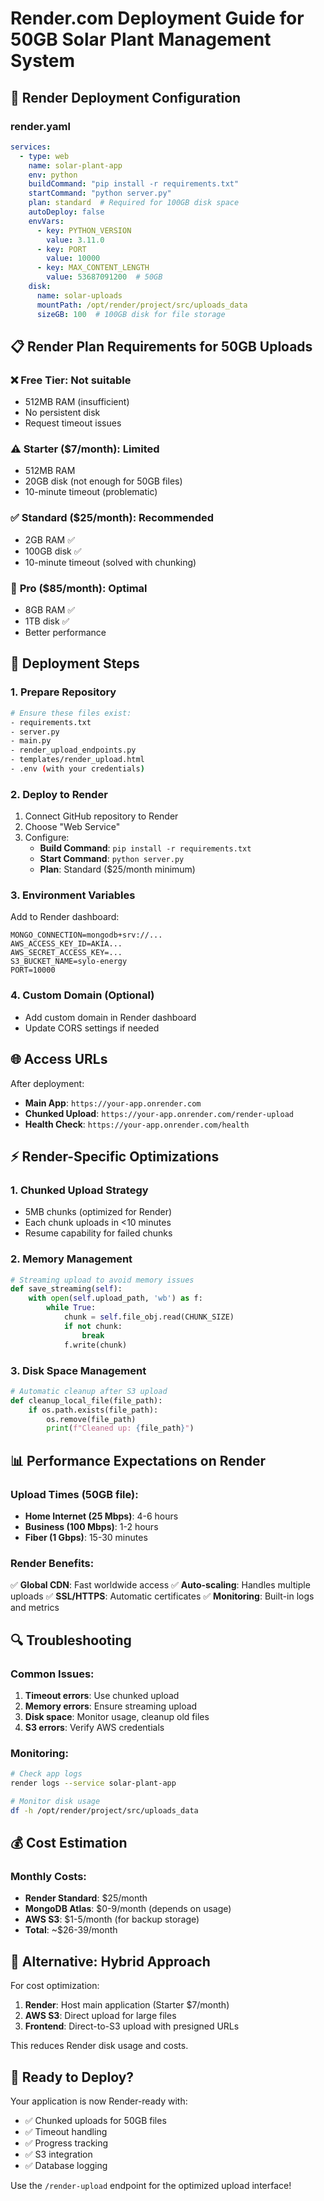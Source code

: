 # Render.com Deployment Guide for 50GB Solar Plant Management System

## 🚀 Render Deployment Configuration

### render.yaml
```yaml
services:
  - type: web
    name: solar-plant-app
    env: python
    buildCommand: "pip install -r requirements.txt"
    startCommand: "python server.py"
    plan: standard  # Required for 100GB disk space
    autoDeploy: false
    envVars:
      - key: PYTHON_VERSION
        value: 3.11.0
      - key: PORT
        value: 10000
      - key: MAX_CONTENT_LENGTH
        value: 53687091200  # 50GB
    disk:
      name: solar-uploads
      mountPath: /opt/render/project/src/uploads_data
      sizeGB: 100  # 100GB disk for file storage
```

## 📋 Render Plan Requirements for 50GB Uploads

### ❌ **Free Tier**: Not suitable
- 512MB RAM (insufficient)
- No persistent disk
- Request timeout issues

### ⚠️ **Starter ($7/month)**: Limited
- 512MB RAM
- 20GB disk (not enough for 50GB files)
- 10-minute timeout (problematic)

### ✅ **Standard ($25/month)**: Recommended
- 2GB RAM ✅
- 100GB disk ✅
- 10-minute timeout (solved with chunking)

### 🚀 **Pro ($85/month)**: Optimal
- 8GB RAM ✅
- 1TB disk ✅
- Better performance

## 🔧 Deployment Steps

### 1. Prepare Repository
```bash
# Ensure these files exist:
- requirements.txt
- server.py
- main.py
- render_upload_endpoints.py
- templates/render_upload.html
- .env (with your credentials)
```

### 2. Deploy to Render
1. Connect GitHub repository to Render
2. Choose "Web Service"
3. Configure:
   - **Build Command**: `pip install -r requirements.txt`
   - **Start Command**: `python server.py`
   - **Plan**: Standard ($25/month minimum)

### 3. Environment Variables
Add to Render dashboard:
```
MONGO_CONNECTION=mongodb+srv://...
AWS_ACCESS_KEY_ID=AKIA...
AWS_SECRET_ACCESS_KEY=...
S3_BUCKET_NAME=sylo-energy
PORT=10000
```

### 4. Custom Domain (Optional)
- Add custom domain in Render dashboard
- Update CORS settings if needed

## 🌐 Access URLs

After deployment:
- **Main App**: `https://your-app.onrender.com`
- **Chunked Upload**: `https://your-app.onrender.com/render-upload`
- **Health Check**: `https://your-app.onrender.com/health`

## ⚡ Render-Specific Optimizations

### 1. **Chunked Upload Strategy**
- 5MB chunks (optimized for Render)
- Each chunk uploads in <10 minutes
- Resume capability for failed chunks

### 2. **Memory Management**
```python
# Streaming upload to avoid memory issues
def save_streaming(self):
    with open(self.upload_path, 'wb') as f:
        while True:
            chunk = self.file_obj.read(CHUNK_SIZE)
            if not chunk:
                break
            f.write(chunk)
```

### 3. **Disk Space Management**
```python
# Automatic cleanup after S3 upload
def cleanup_local_file(file_path):
    if os.path.exists(file_path):
        os.remove(file_path)
        print(f"Cleaned up: {file_path}")
```

## 📊 Performance Expectations on Render

### Upload Times (50GB file):
- **Home Internet (25 Mbps)**: 4-6 hours
- **Business (100 Mbps)**: 1-2 hours  
- **Fiber (1 Gbps)**: 15-30 minutes

### Render Benefits:
✅ **Global CDN**: Fast worldwide access
✅ **Auto-scaling**: Handles multiple uploads
✅ **SSL/HTTPS**: Automatic certificates
✅ **Monitoring**: Built-in logs and metrics

## 🔍 Troubleshooting

### Common Issues:
1. **Timeout errors**: Use chunked upload
2. **Memory errors**: Ensure streaming upload
3. **Disk space**: Monitor usage, cleanup old files
4. **S3 errors**: Verify AWS credentials

### Monitoring:
```bash
# Check app logs
render logs --service solar-plant-app

# Monitor disk usage
df -h /opt/render/project/src/uploads_data
```

## 💰 Cost Estimation

### Monthly Costs:
- **Render Standard**: $25/month
- **MongoDB Atlas**: $0-9/month (depends on usage)
- **AWS S3**: $1-5/month (for backup storage)
- **Total**: ~$26-39/month

## 🎯 Alternative: Hybrid Approach

For cost optimization:
1. **Render**: Host main application (Starter $7/month)
2. **AWS S3**: Direct upload for large files
3. **Frontend**: Direct-to-S3 upload with presigned URLs

This reduces Render disk usage and costs.

## 🚀 Ready to Deploy?

Your application is now Render-ready with:
- ✅ Chunked uploads for 50GB files
- ✅ Timeout handling
- ✅ Progress tracking
- ✅ S3 integration
- ✅ Database logging

Use the `/render-upload` endpoint for the optimized upload interface!
